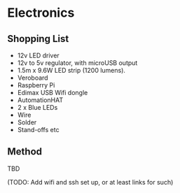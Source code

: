 # Electronics

## Shopping List

  * 12v LED driver
  * 12v to 5v regulator, with microUSB output
  * 1.5m x 9.6W LED strip (1200 lumens).
  * Veroboard
  * Raspberry Pi
  * Edimax USB Wifi dongle
  * AutomationHAT
  * 2 x Blue LEDs
  * Wire
  * Solder
  * Stand-offs etc

## Method

TBD

(TODO: Add wifi and ssh set up, or at least links for such)
